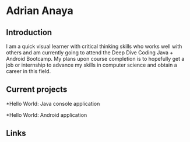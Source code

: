 # Adrian Anaya

## Introduction

I am a quick visual learner with critical thinking skills who works well with others and am currently going to attend the Deep Dive Coding Java + Android Bootcamp. My plans upon course completion is to hopefully get a job or internship to advance my skills in computer science and obtain a career in this field.

## Current projects

*Hello World: Java console application

*Hello World: Android application

## Links